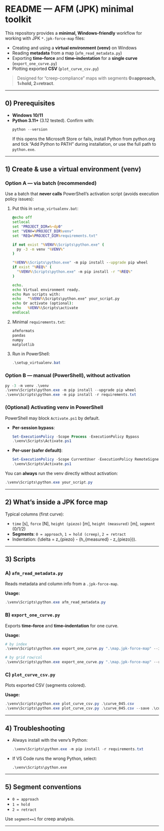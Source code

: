 # README — AFM (JPK) minimal toolkit

This repository provides a **minimal, Windows-friendly** workflow for working with JPK `*.jpk-force-map` files:

- Creating and using a **virtual environment (venv)** on Windows
- Reading **metadata** from a map (`afm_read_metadata.py`)
- Exporting **time–force** and **time–indentation** for a **single curve** (`export_one_curve.py`)
- Plotting exported **CSV** (`plot_curve_csv.py`)

> Designed for “creep-compliance” maps with segments **0=approach, 1=hold, 2=retract**.

---

## 0) Prerequisites

- **Windows 10/11**
- **Python 3.11+** (3.12 tested). Confirm with:
  ```powershell
  python --version
  ```
  If this opens the Microsoft Store or fails, install Python from python.org and tick “Add Python to PATH” during installation, or use the full path to `python.exe`.

---

## 1) Create & use a virtual environment (venv)

### Option A — via batch (recommended)
Use a batch that **never calls** PowerShell’s activation script (avoids execution policy issues):

1. Put this in `setup_virtualenv.bat`:
   ```bat
   @echo off
   setlocal
   set "PROJECT_DIR=%~dp0"
   set "VENV=%PROJECT_DIR%venv"
   set "REQ=%PROJECT_DIR%requirements.txt"

   if not exist "%VENV%\Scripts\python.exe" (
     py -3 -m venv "%VENV%"
   )

   "%VENV%\Scripts\python.exe" -m pip install --upgrade pip wheel
   if exist "%REQ%" (
     "%VENV%\Scripts\python.exe" -m pip install -r "%REQ%"
   )

   echo.
   echo Virtual environment ready.
   echo Run scripts with:
   echo   "%VENV%\Scripts\python.exe" your_script.py
   echo Or activate (optional):
   echo   %VENV%\Scripts\activate
   endlocal
   ```

2. Minimal `requirements.txt`:
   ```txt
   afmformats
   pandas
   numpy
   matplotlib
   ```

3. Run in PowerShell:
   ```powershell
   .\setup_virtualenv.bat
   ```

### Option B — manual (PowerShell), without activation
```powershell
py -3 -m venv .\venv
.\venv\Scripts\python.exe -m pip install --upgrade pip wheel
.\venv\Scripts\python.exe -m pip install -r requirements.txt
```

### (Optional) Activating venv in PowerShell
PowerShell may block `Activate.ps1` by default.

- **Per-session bypass**:
  ```powershell
  Set-ExecutionPolicy -Scope Process -ExecutionPolicy Bypass
  .\venv\Scripts\Activate.ps1
  ```
- **Per-user (safer default)**:
  ```powershell
  Set-ExecutionPolicy -Scope CurrentUser -ExecutionPolicy RemoteSigned
  .\venv\Scripts\Activate.ps1
  ```

You can **always** run the venv directly without activation:
```powershell
.\venv\Scripts\python.exe your_script.py
```

---

## 2) What’s inside a JPK force map

Typical columns (first curve):
- `time` [s], `force` [N], `height (piezo)` [m], `height (measured)` [m], `segment` (0/1/2)
- **Segments**: `0 = approach`, `1 = hold (creep)`, `2 = retract`
- Indentation: \(\delta = z_{piezo} - (h_{measured} - z_{piezo})\).

---

## 3) Scripts

### A) `afm_read_metadata.py`
Reads metadata and column info from a `.jpk-force-map`.

**Usage:**
```powershell
.\venv\Scripts\python.exe afm_read_metadata.py
```

### B) `export_one_curve.py`
Exports **time–force** and **time–indentation** for one curve.

**Usage:**
```powershell
# by index
.\venv\Scripts\python.exe export_one_curve.py ".\map.jpk-force-map" --idx 45 --units nm-nN --out curve_045.csv

# by grid row/col
.\venv\Scripts\python.exe export_one_curve.py ".\map.jpk-force-map" --row 3 --col 5 --units SI --out curve_r3_c5.csv
```

### C) `plot_curve_csv.py`
Plots exported CSV (segments colored).

**Usage:**
```powershell
.\venv\Scripts\python.exe plot_curve_csv.py .\curve_045.csv
.\venv\Scripts\python.exe plot_curve_csv.py .\curve_045.csv --save .\curve_045
```

---

## 4) Troubleshooting

- Always install with the venv’s Python:
  ```powershell
  .\venv\Scripts\python.exe -m pip install -r requirements.txt
  ```

- If VS Code runs the wrong Python, select:
  ```
  .\venv\Scripts\python.exe
  ```

---

## 5) Segment conventions

- `0 = approach`
- `1 = hold`
- `2 = retract`

Use `segment==1` for creep analysis.

---
